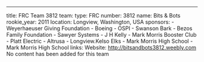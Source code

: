 ---
title: FRC Team 3812
team:
  type: FRC
  number: 3812
  name: Bits & Bots
  rookie_year: 2011
  location: Longview, Washington, USA
  sponsors:
    - Weyerhaeuser Giving Foundation
    - Boeing
    - OSPI
    - Swanson Bark
    - Bezos Family Foundation
    - Sawyer Systems
    - J H Kelly
    - Mark Morris Booster Club
    - Platt Electric
    - Altrusa
    - Longview.Kelso Elks
    - Mark Morris High School
    - Mark Morris High School
  links:
    Website: 
    http://bitsandbots3812.weebly.com
No content has been added for this team
